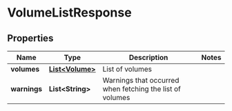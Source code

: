 
# VolumeListResponse

## Properties
Name | Type | Description | Notes
------------ | ------------- | ------------- | -------------
**volumes** | [**List&lt;Volume&gt;**](Volume.md) | List of volumes | 
**warnings** | **List&lt;String&gt;** | Warnings that occurred when fetching the list of volumes | 



